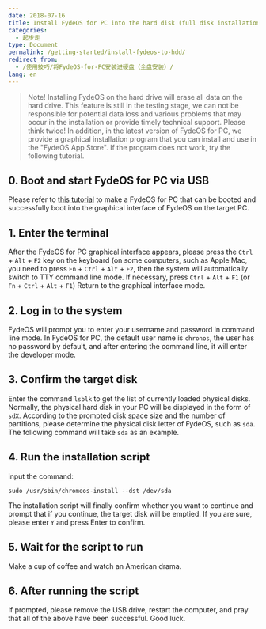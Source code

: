 ```yaml
---
date: 2018-07-16
title: Install FydeOS for PC into the hard disk (full disk installation)
categories:
  - 起步走
type: Document
permalink: /getting-started/install-fydeos-to-hdd/
redirect_from:
  - /使用技巧/将FydeOS-for-PC安装进硬盘（全盘安装）/
lang: en
---
```


> Note! Installing FydeOS on the hard drive will erase all data on the hard drive. This feature is still in the testing stage, we can not be responsible for potential data loss and various problems that may occur in the installation or provide timely technical support. Please think twice!
In addition, in the latest version of FydeOS for PC, we provide a graphical installation program that you can install and use in the "FydeOS App Store". If the program does not work, try the following tutorial.

## 0. Boot and start FydeOS for PC via USB

Please refer to [this tutorial](https://fydeos.com/instructions-pc/) to make a FydeOS for PC that can be booted and successfully boot into the graphical interface of FydeOS on the target PC.

## 1. Enter the terminal

After the FydeOS for PC graphical interface appears, please press the `Ctrl` + `Alt` + `F2` key on the keyboard (on some computers, such as Apple Mac, you need to press `Fn` + `Ctrl` + `Alt` + `F2`, then the system will automatically switch to TTY command line mode. If necessary, press `Ctrl` + `Alt` + `F1` (or `Fn` + `Ctrl` + `Alt` + `F1`) Return to the graphical interface mode.

## 2. Log in to the system

FydeOS will prompt you to enter your username and password in command line mode. In FydeOS for PC, the default user name is `chronos`, the user has no password by default, and after entering the command line, it will enter the developer mode.

## 3. Confirm the target disk

Enter the command `lsblk` to get the list of currently loaded physical disks. Normally, the physical hard disk in your PC will be displayed in the form of `sdX`. According to the prompted disk space size and the number of partitions, please determine the physical disk letter of FydeOS, such as `sda`. The following command will take `sda` as an example.

## 4. Run the installation script

input the command:

```
sudo /usr/sbin/chromeos-install --dst /dev/sda
```

The installation script will finally confirm whether you want to continue and prompt that if you continue, the target disk will be emptied. If you are sure, please enter `Y` and press Enter to confirm.

## 5. Wait for the script to run

Make a cup of coffee and watch an American drama.

## 6. After running the script

If prompted, please remove the USB drive, restart the computer, and pray that all of the above have been successful. Good luck.
